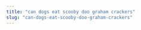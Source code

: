 ```yaml
---
title: "can dogs eat scooby doo graham crackers"
slug: "can-dogs-eat-scooby-doo-graham-crackers"
---
```


